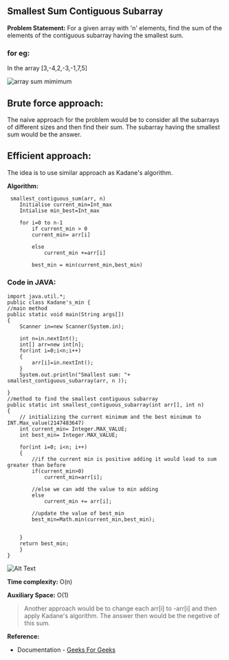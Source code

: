 ## **Smallest Sum Contiguous Subarray**


**Problem Statement:** For a given array with 'n' elements, find the sum of the elements of the contiguous subarray having the smallest sum.

### for eg: 

In the array [3,-4,2,-3,-1,7,5]

![array sum mimimum](https://dev-to-uploads.s3.amazonaws.com/uploads/articles/xa2bxdz0fs7e716al1pk.png)


## Brute force approach:

The naive approach for the problem would be to consider all the subarrays of different sizes and then find their sum. The subarray having the smallest sum would be the answer.

## Efficient approach:

The idea is to use similar approach as Kadane's algorithm.


**Algorithm:**


     smallest_contiguous_sum(arr, n)
        Initialise current_min=Int_max
        Intialise min_best=Int_max

        for i=0 to n-1
            if current_min > 0
            current_min= arr[i]

            else
                current_min +=arr[i]

            best_min = min(current_min,best_min)   


 
### Code in JAVA:

    import java.util.*;
    public class Kadane's_min {
    //main method
    public static void main(String args[])
    {
        Scanner in=new Scanner(System.in);

        int n=in.nextInt();
        int[] arr=new int[n];
        for(int i=0;i<n;i++)
        {
            arr[i]=in.nextInt();
        }
        System.out.println("Smallest sum: "+ smallest_contiguous_subarray(arr, n ));

    }
    //method to find the smallest contiguous subarray
    public static int smallest_contiguous_subarray(int arr[], int n)
    {
        // initializing the current minimum and the best minimum to INT.Max_value(2147483647)
        int current_min= Integer.MAX_VALUE;
        int best_min= Integer.MAX_VALUE;

        for(int i=0; i<n; i++)
        {
            //if the current min is positive adding it would lead to sum greater than before
            if(current_min>0)
                current_min=arr[i];

            //else we can add the value to min adding
            else
                current_min += arr[i];

            //update the value of best_min
            best_min=Math.min(current_min,best_min);


        }
        return best_min;
        }
    } 

![Alt Text](https://dev-to-uploads.s3.amazonaws.com/uploads/articles/eg83izfudt0vt4fmep1w.png)


**Time complexity:** O(n)

**Auxiliary Space:**
O(1)


> Another approach would be to change each arr[i] to -arr[i] and then apply Kadane's algorithm. The answer then would be the negetive of this sum. 



 **Reference:**
  - Documentation -
 <a href=" https://www.geeksforgeeks.org/smallest-sum-contiguous-subarray/"> Geeks For Geeks</a>









        